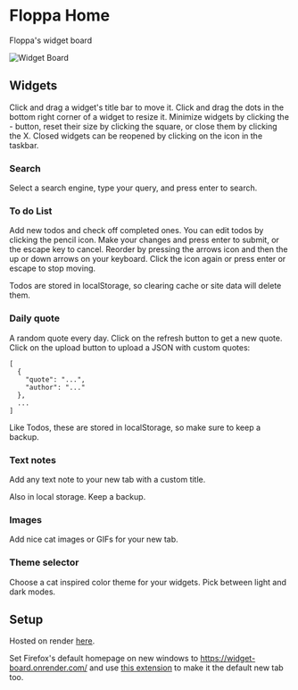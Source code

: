 # Floppa Home

Floppa's widget board

![Widget Board](images/floppa_widget_board.png)

## Widgets

Click and drag a widget's title bar to move it. Click and drag the dots in the
bottom right corner of a widget to resize it.
Minimize widgets by clicking the - button, reset their size by clicking the
square, or close them by clicking the X. Closed widgets can be reopened by
clicking on the icon in the taskbar.

### Search

Select a search engine, type your query, and press enter to search.

### To do List

Add new todos and check off completed ones.
You can edit todos by clicking the pencil icon.
Make your changes and press enter to submit, or the escape key to cancel.
Reorder by pressing the arrows icon and then the up or down arrows on your keyboard. Click the icon again or press enter or escape to stop moving.

Todos are stored in localStorage,
so clearing cache or site data will delete them.

### Daily quote

A random quote every day. Click on the refresh button to get a new quote. Click
on the upload button to upload a JSON with custom quotes:

```
[
  {
    "quote": "...",
    "author": "..."
  },
  ...
]
```

Like Todos, these are
stored in localStorage, so make sure to keep a backup.

### Text notes

Add any text note to your new tab with a custom title.

Also in local storage. Keep a backup.

### Images

Add nice cat images or GIFs for your new tab.

### Theme selector

Choose a cat inspired color theme for your widgets. Pick between light and dark
modes.

## Setup

Hosted on render [here](https://widget-board.onrender.com/).

Set Firefox's default homepage on new windows to https://widget-board.onrender.com/ and use [this extension](https://addons.mozilla.org/en-US/firefox/addon/new-tab-homepage/) to make it the default new tab too.
